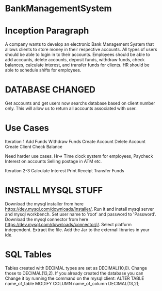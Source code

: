 # BankManagementSystem

# Inception Paragraph
A company wants to develop an electronic Bank Management System that allows 
clients to store money in their respective accounts. All types of users should be able to login in to their accounts. Employees should be able to add accounts, delete accounts, deposit funds, withdraw funds, check balances, calculate interest,
and transfer funds for clients. HR should be able to schedule shifts for employees.

# DATABASE CHANGED
Get accounts and get users now searchs database based on client number only. This will allow us to return all accounts associated with user.
  
  
 # Use Cases
Iteration 1 
 Add Funds
 Withdraw Funds
 Create Account 
 Delete Account
 Create Client 
 Check Balance
 
 Need harder use cases. 
 Hr-> Time clock system for employees, Paycheck 
 Interest on accounts
 Selling postage in ATM etc.
 
Iteration 2-3
 Calculate Interest
 Print Receipt 
 Transfer Funds
 
 # INSTALL MYSQL STUFF
 Download the mysql installer from here https://dev.mysql.com/downloads/installer/. Run it and install mysql server and mysql workbench. Set user name to 'root' and password to 'Password'.
 Download the mysql connector from here https://dev.mysql.com/downloads/connector/j/. Select platform independent. Extract the file. Add the Jar to the external libraries in your ide.
 
 # SQL Tables
 Tables created with DECIMAL types are set as DECIMAL(10,0). Change those to DECIMAL(13,2). If you already created the database you can
 Change it by running the command on the mysql client: ALTER TABLE name_of_table MODIFY COLUMN name_of_column DECIMAL(13,2);
 

 
  
